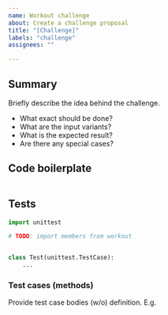 ```yaml
---
name: Workout challenge
about: Create a challenge proposal
title: "[Challenge]"
labels: "challenge"
assignees: ""

---
```


## Summary

Briefly describe the idea behind the challenge.

- What exact should be done?
- What are the input variants?
- What is the expected result?
- Are there any special cases?

## Code boilerplate

```python
```

## Tests

```python
import unittest

# TODO: import members from workout


class Test(unittest.TestCase):
    ...
```

### Test cases (methods)

Provide test case bodies (w/o) definition.
E.g.
